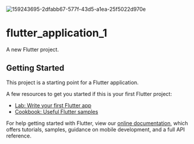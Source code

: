 ![159243695-2dfabb67-577f-43d5-a1ea-25f5022d970e](https://user-images.githubusercontent.com/89897430/160262396-01c5f271-cbe9-4e3f-a855-eb95a1893412.jpeg)
# flutter_application_1

A new Flutter project.

## Getting Started

This project is a starting point for a Flutter application.

A few resources to get you started if this is your first Flutter project:

- [Lab: Write your first Flutter app](https://flutter.dev/docs/get-started/codelab)
- [Cookbook: Useful Flutter samples](https://flutter.dev/docs/cookbook)

For help getting started with Flutter, view our
[online documentation](https://flutter.dev/docs), which offers tutorials,
samples, guidance on mobile development, and a full API reference.
